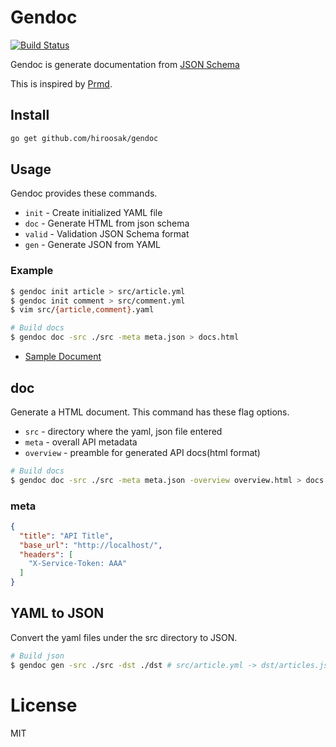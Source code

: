 # Gendoc

[![Build Status](https://travis-ci.org/hiroosak/gendoc.svg?branch=master)](https://travis-ci.org/hiroosak/gendoc)

Gendoc is generate documentation from [JSON Schema](http://json-schema.org/)

This is inspired by [Prmd](https://github.com/interagent/prmd).

## Install

``` bash
go get github.com/hiroosak/gendoc
```

## Usage

Gendoc provides these commands.

* `init` - Create initialized YAML file
* `doc` - Generate HTML from json schema
* `valid` - Validation JSON Schema format 
* `gen` - Generate JSON from YAML

### Example

``` bash
$ gendoc init article > src/article.yml
$ gendoc init comment > src/comment.yml
$ vim src/{article,comment}.yaml

# Build docs
$ gendoc doc -src ./src -meta meta.json > docs.html
```

* [Sample Document](http://hiroosak.github.io/gendoc/sample.html)

## doc

Generate a HTML document. This command has these flag options.

* `src` - directory where the yaml, json file entered
* `meta` - overall API metadata
* `overview` - preamble for generated API docs(html format)

``` bash
# Build docs
$ gendoc doc -src ./src -meta meta.json -overview overview.html > docs.html
```

### meta 

``` json
{
  "title": "API Title",
  "base_url": "http://localhost/",
  "headers": [
    "X-Service-Token: AAA"
  ]
}
```

## YAML to JSON

Convert the yaml files under the src directory to JSON.

``` bash
# Build json
$ gendoc gen -src ./src -dst ./dst # src/article.yml -> dst/articles.json
```

# License

MIT

